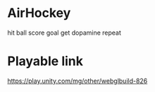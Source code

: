 # AirHockey
hit ball score goal get dopamine repeat


# Playable link
https://play.unity.com/mg/other/webglbuild-826
